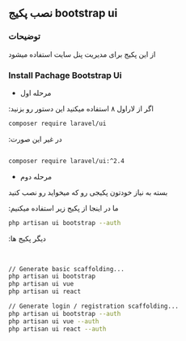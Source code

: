 ## نصب پکیج bootstrap ui


### توضیحات 

از این پکیج برای مدیریت پنل سایت استفاده میشود 

### Install Pachage Bootstrap Ui

* مرحله اول

:اگر از لاراول ۸ استفاده میکنید این دستور رو بزنید


```bash
composer require laravel/ui
```

:در غیر این صورت

```bash

composer require laravel/ui:^2.4

```
 
* مرحله دوم

بسته به نیاز خودتون پکیجی رو که میخواید رو نصب کنید

:ما در اینجا از پکیج زیر استفاده میکنیم
‍‍

```bash
php artisan ui bootstrap --auth
```

:دیگر پکیج ها

‍‍
```bash
// Generate basic scaffolding...
php artisan ui bootstrap
php artisan ui vue
php artisan ui react

// Generate login / registration scaffolding...
php artisan ui bootstrap --auth
php artisan ui vue --auth
php artisan ui react --auth
```
